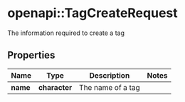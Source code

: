 # openapi::TagCreateRequest

The information required to create a tag

## Properties
Name | Type | Description | Notes
------------ | ------------- | ------------- | -------------
**name** | **character** | The name of a tag | 


